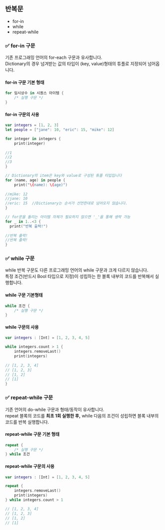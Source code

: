 ## 반복문
* for-in
* while
* repeat-while

### ✅ for-in 구문
기존 프로그래밍 언어의 for-each 구문과 유사합니다.  
Dictionary의 경우 넘겨받는 값의 타입이 (key, value)형태의 튜플로 지정되어 넘어옵니다.

#### for-in 구문 기본 형태
~~~Swift
for 임시상수 in 시퀀스 아이템 {
    /* 실행 구문 */
}
~~~

#### for-in 구문의 사용
~~~Swift
var integers = [1, 2, 3]
let people = ["jane": 10, "eric": 15, "mike": 12]

for integer in integers {
    print(integer)
    
//1
//2
//3
}

// Dictionary의 item은 key와 value로 구성된 튜플 타입입니다
for (name, age) in people {
    print("\(name): \(age)")
    
//mike: 12
//jane: 10
//eric: 15  //Dictionary는 순서가 선언한대로 넘어오지 않습니다.
}

// for문을 돌리는 아이템 자체가 필요하지 않으면 '_'을 통해 생략 가능
for _ in 1..<3 {
  print("반복 출력!")
  
//반복 출력!
//반복 출력!
}
~~~

### ✅ while 구문
while 반복 구문도 다른 프로그래밍 언어의 while 구문과 크게 다르지 않습니다.  
특정 조건(반드시 Bool 타입으로 지정)이 성립하는 한 블록 내부의 코드를 반복해서 실행합니다.

#### while 구문 기본형태
~~~Swift
while 조건 {
    /* 실행 구문 */
}
~~~

#### while 구문의 사용
~~~Swift
var integers : [Int] = [1, 2, 3, 4, 5]

while integers.count > 1 {
    integers.removeLast()
    print(integers)
    
// [1, 2, 3, 4]
// [1, 2, 3]
// [1, 2]
// [1]
}
~~~

### ✅ repeat-while 구문
기존 언어의 do-while 구문과 형태/동작이 유사합니다.  
repeat 블록의 코드를 **최초 1회 실행한 후,** while 다음의 조건이 성립하면 블록 내부의 코드를 반복 실행합니다.

#### repeat-while 구문 기본 형태
~~~Swift
repeat {
    /* 실행 구문 */
} while 조건
~~~

#### repeat-while 구문의 사용
~~~Swift
var integers : [Int] = [1, 2, 3, 4, 5]

repeat {
    integers.removeLast()
    print(integers)
} while integers.count > 1

// [1, 2, 3, 4]
// [1, 2, 3]
// [1, 2]
// [1]
~~~

